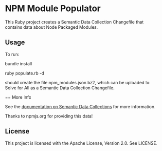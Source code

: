# NPM Module Populator

This Ruby project creates a Semantic Data Collection Changefile that contains
data about Node Packaged Modules.

## Usage

To run:

  bundle install
  
  ruby populate.rb -d

should create the file npm_modules.json.bz2, which can be uploaded to
Solve for All as a Semantic Data Collection Changefile.

== More Info

See the [documentation on Semantic Data Collections](https://solveforall.com/docs/developer/semantic_data_collection) 
for more information.

Thanks to npmjs.org for providing this data!

## License

This project is licensed with the Apache License, Version 2.0. See LICENSE.
